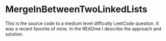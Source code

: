 # MergeInBetweenTwoLinkedLists
This is the source code to a medium level difficutly LeetCode quesiton. It was a recent favorite of mine. In the READme I describe the approach and solution.
